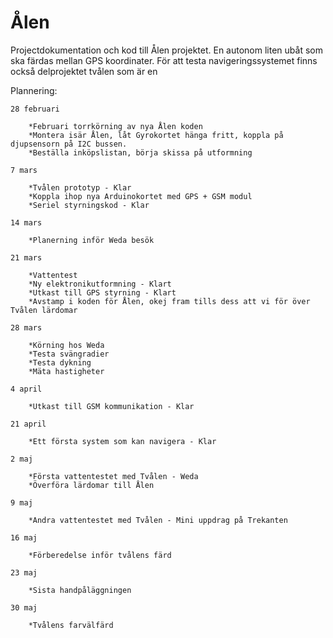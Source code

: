 # Ålen
Projectdokumentation och kod till Ålen projektet. En autonom liten ubåt som ska färdas mellan GPS koordinater.
För att testa navigeringssystemet finns också delprojektet tvålen som är en 

Plannering:

	28 februari

		*Februari torrkörning av nya Ålen koden
		*Montera isär Ålen, låt Gyrokortet hänga fritt, koppla på djupsensorn på I2C bussen.
		*Beställa inköpslistan, börja skissa på utformning

	7 mars

		*Tvålen prototyp - Klar 	
		*Koppla ihop nya Arduinokortet med GPS + GSM modul
		*Seriel styrningskod - Klar
	
	14 mars

		*Planerning inför Weda besök
	
	21 mars

		*Vattentest
		*Ny elektronikutformning - Klart
		*Utkast till GPS styrning - Klart
		*Avstamp i koden för Ålen, okej fram tills dess att vi för över Tvålen lärdomar
		
	28 mars

		*Körning hos Weda
		*Testa svängradier 
		*Testa dykning
		*Mäta hastigheter

	4 april

		*Utkast till GSM kommunikation - Klar
	
	21 april

		*Ett första system som kan navigera - Klar

	2 maj

		*Första vattentestet med Tvålen - Weda
		*Överföra lärdomar till Ålen
		
	9 maj

		*Andra vattentestet med Tvålen - Mini uppdrag på Trekanten

	16 maj

		*Förberedelse inför tvålens färd
	
	23 maj

		*Sista handpåläggningen

	30 maj

		*Tvålens farvälfärd